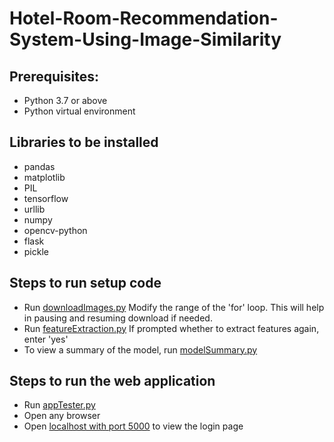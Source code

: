 # Hotel-Room-Recommendation-System-Using-Image-Similarity
## Prerequisites:
- Python 3.7 or above
- Python virtual environment

## Libraries to be installed
- pandas
- matplotlib
- PIL
- tensorflow
- urllib
- numpy
- opencv-python
- flask
- pickle

## Steps to run setup code
- Run [downloadImages.py](https://github.com/DayeemParkar/Hotel-Room-Recommendation-System-Using-Image-Similarity/blob/main/downloadImages.py)
Modify the range of the 'for' loop. This will help in pausing and resuming download if needed.
- Run [featureExtraction.py](https://github.com/DayeemParkar/Hotel-Room-Recommendation-System-Using-Image-Similarity/blob/main/featureExtraction.py)
If prompted whether to extract features again, enter 'yes'
- To view a summary of the model, run [modelSummary.py](https://github.com/DayeemParkar/Hotel-Room-Recommendation-System-Using-Image-Similarity/blob/main/modelSummary.py)

## Steps to run the web application
- Run [appTester.py](https://github.com/DayeemParkar/Hotel-Room-Recommendation-System-Using-Image-Similarity/blob/main/appTester.py)
- Open any browser
- Open [localhost with port 5000](http://127.0.0.1:5000/login) to view the login page
